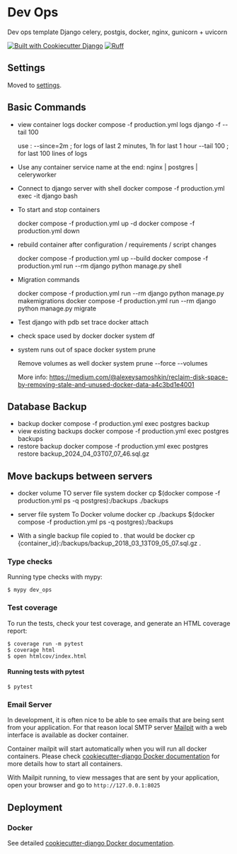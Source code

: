 # Dev Ops

Dev ops template Django celery, postgis, docker, nginx, gunicorn + uvicorn

[![Built with Cookiecutter Django](https://img.shields.io/badge/built%20with-Cookiecutter%20Django-ff69b4.svg?logo=cookiecutter)](https://github.com/cookiecutter/cookiecutter-django/)
[![Ruff](https://img.shields.io/endpoint?url=https://raw.githubusercontent.com/astral-sh/ruff/main/assets/badge/v2.json)](https://github.com/astral-sh/ruff)

## Settings

Moved to [settings](http://cookiecutter-django.readthedocs.io/en/latest/settings.html).

## Basic Commands

- view container logs
  docker compose -f production.yml logs django -f --tail 100

  use : --since=2m ; for logs of last 2 minutes, 1h for last 1 hour
  --tail 100 ; for last 100 lines of logs

- Use any container service name at the end: nginx | postgres | celeryworker

- Connect to django server with shell
  docker compose -f production.yml exec -it django bash

- To start and stop containers

  docker compose -f production.yml up -d
  docker compose -f production.yml down

- rebuild container after configuration / requirements / script changes

  docker compose -f production.yml up --build
  docker compose -f production.yml run --rm django python manage.py shell

- Migration commands

  docker compose -f production.yml run --rm django python manage.py makemigrations
  docker compose -f production.yml run --rm django python manage.py migrate

- Test django with pdb set trace
  docker attach <django-container-id>

- check space used by docker
  docker system df

- system runs out of space
  docker system prune

  Remove volumes as well
  docker system prune --force --volumes

  More info:
  https://medium.com/@alexeysamoshkin/reclaim-disk-space-by-removing-stale-and-unused-docker-data-a4c3bd1e4001

## Database Backup

- backup
  docker compose -f production.yml exec postgres backup
- view existing backups
  docker compose -f production.yml exec postgres backups
- restore backup
  docker compose -f production.yml exec postgres restore backup_2024_04_03T07_07_46.sql.gz

## Move backups between servers

- docker volume TO server file system
  docker cp $(docker compose -f production.yml ps -q postgres):/backups ./backups
- server file system To Docker volume
  docker cp ./backups $(docker compose -f production.yml ps -q postgres):/backups

- With a single backup file copied to . that would be
  docker cp {container_id}:/backups/backup_2018_03_13T09_05_07.sql.gz .

### Type checks

Running type checks with mypy:

    $ mypy dev_ops

### Test coverage

To run the tests, check your test coverage, and generate an HTML coverage report:

    $ coverage run -m pytest
    $ coverage html
    $ open htmlcov/index.html

#### Running tests with pytest

    $ pytest

### Email Server

In development, it is often nice to be able to see emails that are being sent from your application. For that reason local SMTP server [Mailpit](https://github.com/axllent/mailpit) with a web interface is available as docker container.

Container mailpit will start automatically when you will run all docker containers.
Please check [cookiecutter-django Docker documentation](http://cookiecutter-django.readthedocs.io/en/latest/deployment-with-docker.html) for more details how to start all containers.

With Mailpit running, to view messages that are sent by your application, open your browser and go to `http://127.0.0.1:8025`

## Deployment

### Docker

See detailed [cookiecutter-django Docker documentation](http://cookiecutter-django.readthedocs.io/en/latest/deployment-with-docker.html).
